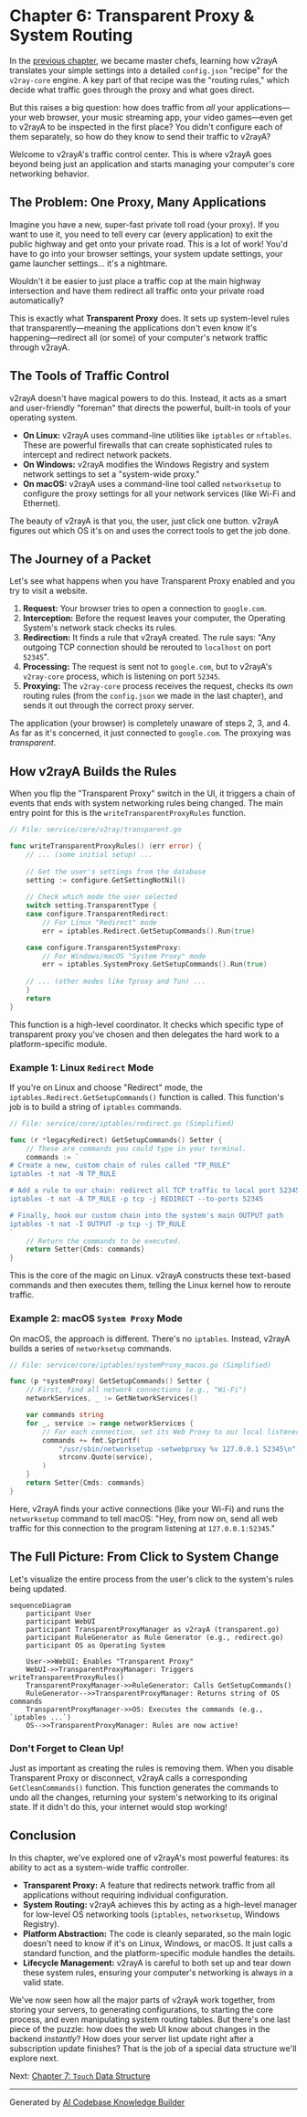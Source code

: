 # Chapter 6: Transparent Proxy & System Routing

In the [previous chapter](05_configuration_generation__v2raytemplate__.md), we became master chefs, learning how v2rayA translates your simple settings into a detailed `config.json` "recipe" for the `v2ray-core` engine. A key part of that recipe was the "routing rules," which decide what traffic goes through the proxy and what goes direct.

But this raises a big question: how does traffic from *all* your applications—your web browser, your music streaming app, your video games—even get to v2rayA to be inspected in the first place? You didn't configure each of them separately, so how do they know to send their traffic to v2rayA?

Welcome to v2rayA's traffic control center. This is where v2rayA goes beyond being just an application and starts managing your computer's core networking behavior.

## The Problem: One Proxy, Many Applications

Imagine you have a new, super-fast private toll road (your proxy). If you want to use it, you need to tell every car (every application) to exit the public highway and get onto your private road. This is a lot of work! You'd have to go into your browser settings, your system update settings, your game launcher settings... it's a nightmare.

Wouldn't it be easier to just place a traffic cop at the main highway intersection and have them redirect all traffic onto your private road automatically?

This is exactly what **Transparent Proxy** does. It sets up system-level rules that transparently—meaning the applications don't even know it's happening—redirect all (or some) of your computer's network traffic through v2rayA.

## The Tools of Traffic Control

v2rayA doesn't have magical powers to do this. Instead, it acts as a smart and user-friendly "foreman" that directs the powerful, built-in tools of your operating system.

*   **On Linux:** v2rayA uses command-line utilities like `iptables` or `nftables`. These are powerful firewalls that can create sophisticated rules to intercept and redirect network packets.
*   **On Windows:** v2rayA modifies the Windows Registry and system network settings to set a "system-wide proxy."
*   **On macOS:** v2rayA uses a command-line tool called `networksetup` to configure the proxy settings for all your network services (like Wi-Fi and Ethernet).

The beauty of v2rayA is that you, the user, just click one button. v2rayA figures out which OS it's on and uses the correct tools to get the job done.

## The Journey of a Packet

Let's see what happens when you have Transparent Proxy enabled and you try to visit a website.

1.  **Request:** Your browser tries to open a connection to `google.com`.
2.  **Interception:** Before the request leaves your computer, the Operating System's network stack checks its rules.
3.  **Redirection:** It finds a rule that v2rayA created. The rule says: "Any outgoing TCP connection should be rerouted to `localhost` on port `52345`".
4.  **Processing:** The request is sent not to `google.com`, but to v2rayA's `v2ray-core` process, which is listening on port `52345`.
5.  **Proxying:** The `v2ray-core` process receives the request, checks its *own* routing rules (from the `config.json` we made in the last chapter), and sends it out through the correct proxy server.

The application (your browser) is completely unaware of steps 2, 3, and 4. As far as it's concerned, it just connected to `google.com`. The proxying was *transparent*.

## How v2rayA Builds the Rules

When you flip the "Transparent Proxy" switch in the UI, it triggers a chain of events that ends with system networking rules being changed. The main entry point for this is the `writeTransparentProxyRules` function.

```go
// File: service/core/v2ray/transparent.go

func writeTransparentProxyRules() (err error) {
	// ... (some initial setup) ...
	
	// Get the user's settings from the database
	setting := configure.GetSettingNotNil()
	
	// Check which mode the user selected
	switch setting.TransparentType {
	case configure.TransparentRedirect:
		// For Linux "Redirect" mode
		err = iptables.Redirect.GetSetupCommands().Run(true)

	case configure.TransparentSystemProxy:
		// For Windows/macOS "System Proxy" mode
		err = iptables.SystemProxy.GetSetupCommands().Run(true)
	
	// ... (other modes like Tproxy and Tun) ...
	}
	return
}
```

This function is a high-level coordinator. It checks which specific type of transparent proxy you've chosen and then delegates the hard work to a platform-specific module.

### Example 1: Linux `Redirect` Mode

If you're on Linux and choose "Redirect" mode, the `iptables.Redirect.GetSetupCommands()` function is called. This function's job is to build a string of `iptables` commands.

```go
// File: service/core/iptables/redirect.go (Simplified)

func (r *legacyRedirect) GetSetupCommands() Setter {
	// These are commands you could type in your terminal.
	commands := `
# Create a new, custom chain of rules called "TP_RULE"
iptables -t nat -N TP_RULE

# Add a rule to our chain: redirect all TCP traffic to local port 52345
iptables -t nat -A TP_RULE -p tcp -j REDIRECT --to-ports 52345

# Finally, hook our custom chain into the system's main OUTPUT path
iptables -t nat -I OUTPUT -p tcp -j TP_RULE
`
	// Return the commands to be executed.
	return Setter{Cmds: commands}
}
```
This is the core of the magic on Linux. v2rayA constructs these text-based commands and then executes them, telling the Linux kernel how to reroute traffic.

### Example 2: macOS `System Proxy` Mode

On macOS, the approach is different. There's no `iptables`. Instead, v2rayA builds a series of `networksetup` commands.

```go
// File: service/core/iptables/systemProxy_macos.go (Simplified)

func (p *systemProxy) GetSetupCommands() Setter {
	// First, find all network connections (e.g., "Wi-Fi")
	networkServices, _ := GetNetworkServices()

	var commands string
	for _, service := range networkServices {
		// For each connection, set its Web Proxy to our local listener
		commands += fmt.Sprintf(
			"/usr/sbin/networksetup -setwebproxy %v 127.0.0.1 52345\n",
			strconv.Quote(service),
		)
	}
	return Setter{Cmds: commands}
}
```
Here, v2rayA finds your active connections (like your Wi-Fi) and runs the `networksetup` command to tell macOS: "Hey, from now on, send all web traffic for this connection to the program listening at `127.0.0.1:52345`."

## The Full Picture: From Click to System Change

Let's visualize the entire process from the user's click to the system's rules being updated.

```mermaid
sequenceDiagram
    participant User
    participant WebUI
    participant TransparentProxyManager as v2rayA (transparent.go)
    participant RuleGenerator as Rule Generator (e.g., redirect.go)
    participant OS as Operating System

    User->>WebUI: Enables "Transparent Proxy"
    WebUI->>TransparentProxyManager: Triggers writeTransparentProxyRules()
    TransparentProxyManager->>RuleGenerator: Calls GetSetupCommands()
    RuleGenerator-->>TransparentProxyManager: Returns string of OS commands
    TransparentProxyManager->>OS: Executes the commands (e.g., `iptables ...`)
    OS-->>TransparentProxyManager: Rules are now active!
```

### Don't Forget to Clean Up!

Just as important as creating the rules is removing them. When you disable Transparent Proxy or disconnect, v2rayA calls a corresponding `GetCleanCommands()` function. This function generates the commands to undo all the changes, returning your system's networking to its original state. If it didn't do this, your internet would stop working!

## Conclusion

In this chapter, we've explored one of v2rayA's most powerful features: its ability to act as a system-wide traffic controller.

-   **Transparent Proxy:** A feature that redirects network traffic from all applications without requiring individual configuration.
-   **System Routing:** v2rayA achieves this by acting as a high-level manager for low-level OS networking tools (`iptables`, `networksetup`, Windows Registry).
-   **Platform Abstraction:** The code is cleanly separated, so the main logic doesn't need to know if it's on Linux, Windows, or macOS. It just calls a standard function, and the platform-specific module handles the details.
-   **Lifecycle Management:** v2rayA is careful to both set up and tear down these system rules, ensuring your computer's networking is always in a valid state.

We've now seen how all the major parts of v2rayA work together, from storing your servers, to generating configurations, to starting the core process, and even manipulating system routing tables. But there's one last piece of the puzzle: how does the web UI know about changes in the backend *instantly*? How does your server list update right after a subscription update finishes? That is the job of a special data structure we'll explore next.

Next: [Chapter 7: `Touch` Data Structure](07__touch__data_structure_.md)

---

Generated by [AI Codebase Knowledge Builder](https://github.com/The-Pocket/Tutorial-Codebase-Knowledge)